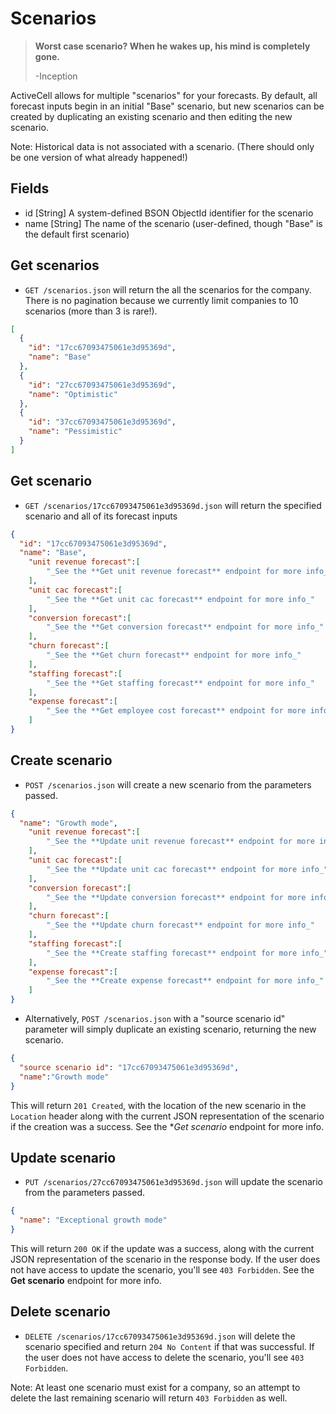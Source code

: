 Scenarios
=========

> **Worst case scenario? When he wakes up, his mind is completely gone.**
>
> -Inception

ActiveCell allows for multiple "scenarios" for your forecasts. By default, all forecast inputs begin in an initial "Base" scenario, but new scenarios can be created by duplicating an existing scenario and then editing the new scenario.

Note: Historical data is not associated with a scenario. (There should only be one version of what already happened!)


Fields
------

* id [String] A system-defined BSON ObjectId identifier for the scenario
* name [String] The name of the scenario (user-defined, though "Base" is the default first scenario)


Get scenarios
------------

* `GET /scenarios.json` will return the all the scenarios for the company. There is no pagination because we currently limit companies to 10 scenarios (more than 3 is rare!).

```json
[
  {
    "id": "17cc67093475061e3d95369d",
    "name": "Base"
  },
  {
    "id": "27cc67093475061e3d95369d",
    "name": "Optimistic"
  },
  {
    "id": "37cc67093475061e3d95369d",
    "name": "Pessimistic"
  }
]
```


Get scenario
-----------

* `GET /scenarios/17cc67093475061e3d95369d.json` will return the specified scenario and all of its forecast inputs

```json
{
  "id": "17cc67093475061e3d95369d",
  "name": "Base",
	"unit revenue forecast":[
		"_See the **Get unit revenue forecast** endpoint for more info_"
	],
	"unit cac forecast":[
		"_See the **Get unit cac forecast** endpoint for more info_"
	],
	"conversion forecast":[
		"_See the **Get conversion forecast** endpoint for more info_"
	],
	"churn forecast":[
		"_See the **Get churn forecast** endpoint for more info_"
	],
	"staffing forecast":[
		"_See the **Get staffing forecast** endpoint for more info_"
	],
	"expense forecast":[
		"_See the **Get employee cost forecast** endpoint for more info_"
	]
}
```


Create scenario
--------------

* `POST /scenarios.json` will create a new scenario from the parameters passed.

```json
{
  "name": "Growth mode",
	"unit revenue forecast":[
		"_See the **Update unit revenue forecast** endpoint for more info_"
	],
	"unit cac forecast":[
		"_See the **Update unit cac forecast** endpoint for more info_"
	],
	"conversion forecast":[
		"_See the **Update conversion forecast** endpoint for more info_"
	],
	"churn forecast":[
		"_See the **Update churn forecast** endpoint for more info_"
	],
	"staffing forecast":[
		"_See the **Create staffing forecast** endpoint for more info_"
	],
	"expense forecast":[
		"_See the **Create expense forecast** endpoint for more info_"
	]
}
```

* Alternatively, `POST /scenarios.json` with a "source scenario id" parameter will simply duplicate an existing scenario, returning the new scenario.

```json
{
  "source scenario id": "17cc67093475061e3d95369d",
  "name":"Growth mode"
}
```

This will return `201 Created`, with the location of the new scenario in the `Location` header along with the current JSON representation of the scenario if the creation was a success. See the **Get scenario* endpoint for more info.


Update scenario
--------------

* `PUT /scenarios/27cc67093475061e3d95369d.json` will update the scenario from the parameters passed.

```json
{
  "name": "Exceptional growth mode"
}
```

This will return `200 OK` if the update was a success, along with the current JSON representation of the scenario in the response body. If the user does not have access to update the scenario, you'll see `403 Forbidden`. See the **Get scenario** endpoint for more info.


Delete scenario
-------------

* `DELETE /scenarios/17cc67093475061e3d95369d.json` will delete the scenario specified and return `204 No Content` if that was successful. If the user does not have access to delete the scenario, you'll see `403 Forbidden`.

Note: At least one scenario must exist for a company, so an attempt to delete the last remaining scenario will return `403 Forbidden` as well.